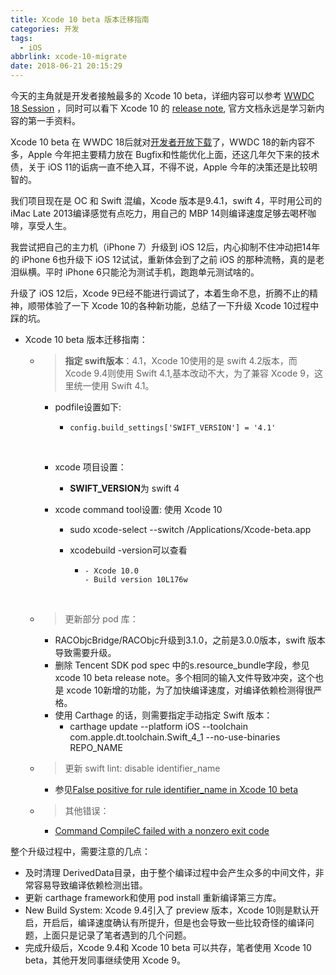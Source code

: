 ```yaml
---
title: Xcode 10 beta 版本迁移指南
categories: 开发
tags:
  - iOS
abbrlink: xcode-10-migrate
date: 2018-06-21 20:15:29
---
```


今天的主角就是开发者接触最多的 Xcode 10 beta，详细内容可以参考 [WWDC 18 Session](https://developer.apple.com/videos/play/wwdc2018/408/) ，同时可以看下 Xcode 10 的 [release note](https://developerbetas.com/wp-content/uploads/2018/06/Xcode_10_Beta_Release_Notes.pdf), 官方文档永远是学习新内容的第一手资料。



Xcode 10 beta 在 WWDC 18后就对[开发者开放下载](https://developer.apple.com/xcode/)了，WWDC 18的新内容不多，Apple 今年把主要精力放在 Bugfix和性能优化上面，还这几年欠下来的技术债，关于 iOS 11的诟病一直不绝入耳，不得不说，Apple 今年的决策还是比较明智的。

<!-- more -->

我们项目现在是 OC 和 Swift 混编，Xcode 版本是9.4.1，swift 4，平时用公司的 iMac Late 2013编译感觉有点吃力，用自己的 MBP 14则编译速度足够去喝杯咖啡，享受人生。



我尝试把自己的主力机（iPhone 7）升级到 iOS 12后，内心抑制不住冲动把14年的 iPhone 6也升级下 iOS 12试试，重新体会到了之前 iOS 的那种流畅，真的是老泪纵横。平时 iPhone 6只能沦为测试手机，跑跑单元测试啥的。



升级了 iOS 12后，Xcode 9已经不能进行调试了，本着生命不息，折腾不止的精神，顺带体验了一下 Xcode 10的各种新功能，总结了一下升级 Xcode 10过程中踩的坑。



- Xcode 10 beta 版本迁移指南：

  - > **指定 swift版本**：4.1，Xcode 10使用的是 swift 4.2版本，而 Xcode 9.4则使用 Swift 4.1,基本改动不大，为了兼容 Xcode 9，这里统一使用 Swift 4.1。

    - podfile设置如下:

      - ```
        config.build_settings['SWIFT_VERSION'] = '4.1'
        ```

        ​

    - xcode 项目设置：

      - **SWIFT_VERSION**为 swift 4

    - xcode command tool设置: 使用 Xcode 10

      - sudo xcode-select --switch /Applications/Xcode-beta.app

      - xcodebuild -version可以查看

        - ```
          - Xcode 10.0
          - Build version 10L176w
          ```

          ​

  - > 更新部分 pod 库：

    - RACObjcBridge/RACObjc升级到3.1.0，之前是3.0.0版本，swift 版本导致需要升级。
    - 删除 Tencent SDK pod spec 中的s.resource_bundle字段，参见 xcode 10 beta release note。多个相同的输入文件导致冲突，这个也是 xcode 10新增的功能，为了加快编译速度，对编译依赖检测得很严格。
    - 使用 Carthage 的话，则需要指定手动指定 Swift 版本：
      - carthage update --platform iOS --toolchain com.apple.dt.toolchain.Swift_4_1 --no-use-binaries REPO_NAME

  - > 更新 swift lint: disable identifier_name

    - 参见[False positive for rule identifier_name in Xcode 10 beta](https://github.com/realm/SwiftLint/issues/2231)

  - > 其他错误：

    - [Command CompileC failed with a nonzero exit code](https://github.com/mapbox/mapbox-gl-native/issues/12084)

整个升级过程中，需要注意的几点：

- 及时清理 DerivedData目录，由于整个编译过程中会产生众多的中间文件，非常容易导致编译依赖检测出错。
- 更新 carthage framework和使用 pod install 重新编译第三方库。
- New Build System: Xcode 9.4引入了 preview 版本，Xcode 10则是默认开启，开启后，编译速度确认有所提升，但是也会导致一些比较奇怪的编译问题，上面只是记录了笔者遇到的几个问题。
- 完成升级后，Xcode 9.4和 Xcode 10 beta 可以共存，笔者使用 Xcode 10 beta，其他开发同事继续使用 Xcode 9。
